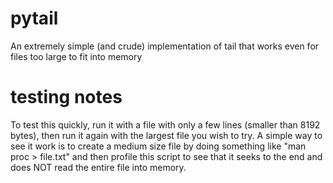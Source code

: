 # pytail
An extremely simple (and crude) implementation of tail that works even for files too large to fit into memory
# testing notes
To test this quickly, run it with a file with only a few lines (smaller than 8192 bytes), then run it again with the largest file you wish to try.  A simple way to see it work is to create a medium size file by doing something like "man proc > file.txt" and then profile this script to see that it seeks to the end and does NOT read the entire file into memory.
